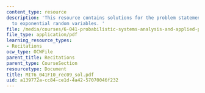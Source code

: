 ```yaml
---
content_type: resource
description: 'This resource contains solutions for the problem statements related
  to exponential random variables. '
file: /media/courses/6-041-probabilistic-systems-analysis-and-applied-probability-fall-2010/a139772acc84ce1d4a4257070046f232_MIT6_041F10_rec09_sol.pdf
file_type: application/pdf
learning_resource_types:
- Recitations
ocw_type: OCWFile
parent_title: Recitations
parent_type: CourseSection
resourcetype: Document
title: MIT6_041F10_rec09_sol.pdf
uid: a139772a-cc84-ce1d-4a42-57070046f232
---
```

